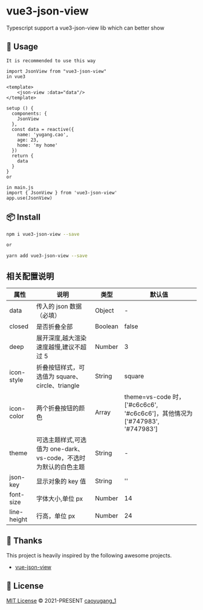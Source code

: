# vue3-json-view

Typescript support a vue3-json-view lib which can better show

## 🦄 Usage

```
It is recommended to use this way

import JsonView from "vue3-json-view"
in vue3

<template>
    <json-view :data="data"/>
</template>

setup () {
  components: {
    JsonView
  },
  const data = reactive({
    name: 'yugang.cao',
    age: 23,
    home: 'my home'
  })
  return {
    data
  }
}
or

in main.js
import { JsonView } from 'vue3-json-view'
app.use(JsonView)
```

## 📦 Install

```bash
npm i vue3-json-view --save

or

yarn add vue3-json-view --save
```

## 相关配置说明

| 属性 | 说明 | 类型 | 默认值 |
| --- | --- | --- | --- |
| data | 传入的 json 数据（必填） | Object | - |
| closed | 是否折叠全部 | Boolean | false |
| deep | 展开深度,越大渲染速度越慢,建议不超过 5 | Number | 3 |
| icon-style | 折叠按钮样式，可选值为 square、circle、triangle | String | square |
| icon-color | 两个折叠按钮的颜色 | Array | theme=vs-code 时，['#c6c6c6', '#c6c6c6']，其他情况为['#747983', '#747983'] |
| theme | 可选主题样式,可选值为 one-dark、vs-code，不选时为默认的白色主题 | String | - |
| json-key | 显示对象的 key 值 | String | '' |
| font-size | 字体大小,单位 px | Number | 14 |
| line-height | 行高，单位 px | Number | 24 |

## 🌸 Thanks

This project is heavily inspired by the following awesome projects.

- [vue-json-view](https://github.com/zhaoxuhui1122/vue-json-view)

## 📄 License

[MIT License](https://github.com/Talljack/vue3-json-view/blob/main/LICENSE) © 2021-PRESENT [caoyugang_1](https://github.com/Talljack)
